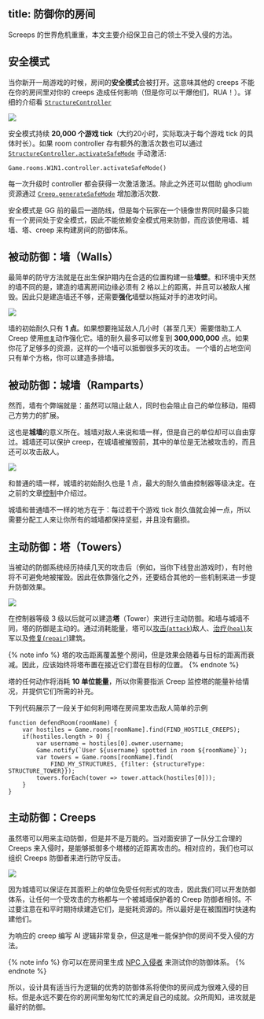 title: 防御你的房间
---

Screeps 的世界危机重重，本文主要介绍保卫自己的领土不受入侵的方法。

## 安全模式

当你新开一局游戏的时候，房间的**安全模式**会被打开。这意味其他的 creeps 不能在你的房间里对你的 creeps 造成任何影响（但是你可以干爆他们，RUA！）。详细的介绍看 [`StructureController`](/api/#StructureController)

![](img/safe_mode.png)

安全模式持续 **20,000 个游戏 tick**（大约20小时，实际取决于每个游戏 tick 的具体时长）。如果 room controller 存有额外的激活次数也可以通过 [`StructureController.activateSafeMode`](/api/#StructureController.activateSafeMode) 手动激活:

    Game.rooms.W1N1.controller.activateSafeMode()

每一次升级时 controller 都会获得一次激活激活。除此之外还可以借助 ghodium 资源通过 [`Creep.generateSafeMode`](/api/#Creep.generateSafeMode) 增加激活次数.

安全模式是 GG 前的最后一道防线，但是每个玩家在一个镜像世界同时最多只能有一个房间处于安全模式，因此不能依赖安全模式用来防御，而应该使用墙、城墙、塔、creep 来构建房间的防御体系。

## 被动防御：墙（Walls）


最简单的防守方法就是在出生保护期内在合适的位置构建一些**墙壁**。和环境中天然的墙不同的是，建造的墙离房间边缘必须有 2 格以上的距离，并且可以被敌人摧毁。因此只是建造墙还不够，还需要**强化**墙壁以拖延对手的进攻时间。

![](img/defense1.png)


墙的初始耐久只有 **1 点**。如果想要拖延敌人几小时（甚至几天）需要借助工人 Creep 使用[`修复`](/api/#Creep.repair)动作强化它。墙的耐久最多可以修复到 **300,000,000** 点。如果你花了足够多的资源，这样的一个墙可以抵御很多天的攻击。 一个墙的占地空间只有单个方格，你可以建造多排墙。

## 被动防御：城墙（Ramparts）

然而，墙有个弊端就是：虽然可以阻止敌人，同时也会阻止自己的单位移动，阻碍己方势力的扩展。

这也是**城墙**的意义所在。城墙对敌人来说和墙一样，但是自己的单位却可以自由穿过。城墙还可以保护 creep，在城墙被摧毁前，其中的单位是无法被攻击的，而且还可以攻击敌人。

![](img/defense2.png)

和普通的墙一样，城墙的初始耐久也是 1 点，最大的耐久值由控制器等级决定。在之前的文章[控制](/control.html)中介绍过。

城墙和普通墙不一样的地方在于：每过若干个游戏 tick 耐久值就会掉一点，所以需要分配工人来让你所有的城墙都保持坚挺，并且没有磨损。

## 主动防御：塔（Towers）


当被动的防御系统经历持续几天的攻击后（例如，当你下线登出游戏时），有时他将不可避免地被摧毁。因此在依靠强化之外，还要结合其他的一些机制来进一步提升防御效果。

![](img/defense3.png)

在控制器等级 3 级以后就可以建造**塔**（Tower）来进行主动防御。和墙与城墙不同，塔的防御是主动的。通过消耗能量，塔可以[攻击(`attack`)](/api/#StructureTower.attack)敌人、[治疗(`heal`)](/api/#StructureTower.heal)友军以及[修复(`repair`)](/api/#StructureTower.repair)建筑。

{% note info %}
塔的攻击距离覆盖整个房间，但是效果会随着与目标的距离而衰减。因此，应该始终将塔布置在接近它们潜在目标的位置。
{% endnote %}

塔的任何动作将消耗 **10 单位能量**，所以你需要指派 Creep 监控塔的能量补给情况，并提供它们所需的补充。

下列代码展示了一段关于如何利用塔在房间里攻击敌人简单的示例

    function defendRoom(roomName) {
        var hostiles = Game.rooms[roomName].find(FIND_HOSTILE_CREEPS);
        if(hostiles.length > 0) {
            var username = hostiles[0].owner.username;
            Game.notify(`User ${username} spotted in room ${roomName}`);
            var towers = Game.rooms[roomName].find(
                FIND_MY_STRUCTURES, {filter: {structureType: STRUCTURE_TOWER}});
            towers.forEach(tower => tower.attack(hostiles[0]));
        }
    }

## 主动防御：Creeps


虽然塔可以用来主动防御，但是并不是万能的。当对面安排了一队分工合理的 Creeps 来入侵时，是能够抵御多个塔楼的近距离攻击的。相对应的，我们也可以组织 Creeps 防御者来进行防守反击。

![](img/defense4.png)

因为城墙可以保证在其面积上的单位免受任何形式的攻击，因此我们可以开发防御体系，让任何一个受攻击的方格都与一个被城墙保护着的 Creep 防御者相邻。不过要注意在和平时期持续建造它们，是挺耗资源的。所以最好是在被围困时快速构建他们。

为响应的 creep 编写 AI 逻辑非常复杂，但这是唯一能保护你的房间不受入侵的方法。

{% note info %}
你可以在房间里生成 [NPC 入侵者](/invaders.html) 来测试你的防御体系。
{% endnote %}

所以，设计具有适当行为逻辑的优秀的防御体系将使你的房间成为很难入侵的目标。但是永远不要在你的房间里匆匆忙忙的满足自己的成就。众所周知，进攻就是最好的防御。

